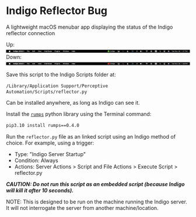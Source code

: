 # Indigo Reflector Bug
A lightweight macOS menubar app displaying the status of the Indigo reflector connection

Up: ![alt text](reflector_up.png)
Down:
![alt text](reflector_down.png)

Save this script to the Indigo Scripts folder at:
```text
/Library/Application Support/Perceptive Automation/Scripts/reflector.py
```
Can be installed anywhere, as long as Indigo can see it.

Install the [`rumps`](https://github.com/jaredks/rumps) python library using the Terminal command:
```bash
pip3.10 install rumps==0.4.0
```

Run the `reflector.py` file as an linked script using an Indigo method of choice. For
example, using a trigger:
  * Type: "Indigo Server Startup"
  * Condition: Always
  * Actions: Server Actions > Script and File Actions > Execute Script > reflector.py

***CAUTION: Do not run this script as an embedded script (because Indigo will kill it after 10 seconds).***  

NOTE: This is designed to be run on the machine running the Indigo server. It will not interrogate the server from another machine/location.
